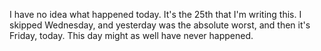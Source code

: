 I have no idea what happened today. It's the 25th that I'm writing this. I skipped Wednesday, and yesterday was the absolute worst, and then it's Friday, today. This day might as well have never happened.
